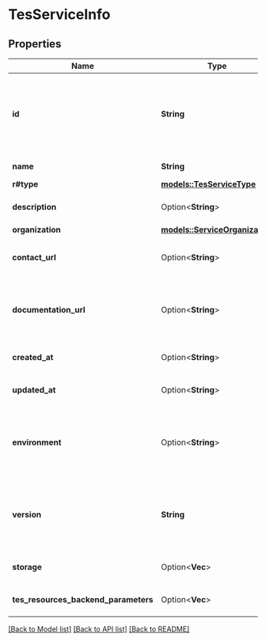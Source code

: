# TesServiceInfo

## Properties

Name | Type | Description | Notes
------------ | ------------- | ------------- | -------------
**id** | **String** | Unique ID of this service. Reverse domain name notation is recommended, though not required. The identifier should attempt to be globally unique so it can be used in downstream aggregator services e.g. Service Registry. | 
**name** | **String** | Name of this service. Should be human readable. | 
**r#type** | [**models::TesServiceType**](tesServiceType.md) |  | 
**description** | Option<**String**> | Description of the service. Should be human readable and provide information about the service. | [optional]
**organization** | [**models::ServiceOrganization**](Service_organization.md) |  | 
**contact_url** | Option<**String**> | URL of the contact for the provider of this service, e.g. a link to a contact form (RFC 3986 format), or an email (RFC 2368 format). | [optional]
**documentation_url** | Option<**String**> | URL of the documentation of this service (RFC 3986 format). This should help someone learn how to use your service, including any specifics required to access data, e.g. authentication. | [optional]
**created_at** | Option<**String**> | Timestamp describing when the service was first deployed and available (RFC 3339 format) | [optional]
**updated_at** | Option<**String**> | Timestamp describing when the service was last updated (RFC 3339 format) | [optional]
**environment** | Option<**String**> | Environment the service is running in. Use this to distinguish between production, development and testing/staging deployments. Suggested values are prod, test, dev, staging. However this is advised and not enforced. | [optional]
**version** | **String** | Version of the service being described. Semantic versioning is recommended, but other identifiers, such as dates or commit hashes, are also allowed. The version should be changed whenever the service is updated. | 
**storage** | Option<**Vec<String>**> | Lists some, but not necessarily all, storage locations supported by the service. | [optional]
**tes_resources_backend_parameters** | Option<**Vec<String>**> | Lists all tesResources.backend_parameters keys supported by the service | [optional]

[[Back to Model list]](../README.md#documentation-for-models) [[Back to API list]](../README.md#documentation-for-api-endpoints) [[Back to README]](../README.md)


